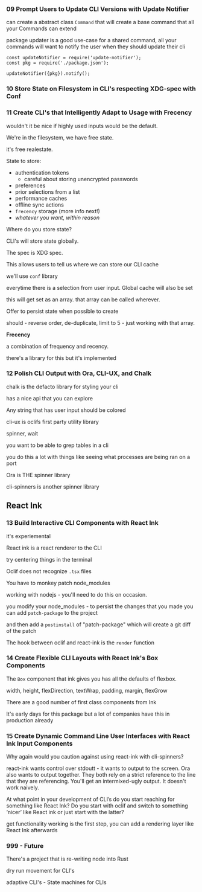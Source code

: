 ### 09 Prompt Users to Update CLI Versions with Update Notifier

can create a abstract class `Command` that will create a base command that all your Commands can extend

package updater is a good use-case for a shared command, all your commands will want to notify the user when they should update their cli

    const updateNotifier = require('update-notifier');
    const pkg = require('./package.json');

    updateNotifier({pkg}).notify();

### 10 Store State on Filesystem in CLI's respecting XDG-spec with Conf

### 11 Create CLI's that Intelligently Adapt to Usage with Frecency

wouldn't it be nice if highly used inputs would be the default.

We're in the filesystem, we have free state.

it's free realestate.

State to store:

- authentication tokens
    - careful about storing unencrypted passwords
- preferences
- prior selections from a list
- performance caches
- offline sync actions
- `frecency` storage (more info next!)
- *whatever you want, within reason*

Where do you store state?

CLI's will store state globally.

The spec is XDG spec.

This allows users to tell us where we can store our CLI cache

we'll use `conf` library

everytime there is a selection from user input. Global cache will also be set

this will get set as an array. that array can be called wherever.

Offer to persist state when possible to create

should - reverse order, de-duplicate, limit to 5 - just working with that array.

**Frecency**

a combination of frequency and recency.

there's a library for this but it's implemented

### 12 Polish CLI Output with Ora, CLI-UX, and Chalk

chalk is the defacto library for styling your cli

has a nice api that you can explore

Any string that has user input should be colored

cli-ux is oclifs first party utility library

spinner, wait

you want to be able to grep tables in a cli

you do this a lot with things like seeing what processes are being ran on a port

Ora is THE spinner library

cli-spinners is another spinner library

## React Ink

### 13 Build Interactive CLI Components with React Ink

it's experiemental

React ink is a react renderer to the CLI

try centering things in the terminal

Oclif does not recognize `.tsx` files

You have to monkey patch node_modules

working with nodejs - you'll need to do this on occasion.

you modify your node_modules - to persist the changes that you made you can add `patch-package` to the project

and then add a `postinstall` of "patch-package" which will create a git diff of the patch

The hook between oclif and react-ink is the `render` function

### 14 Create Flexible CLI Layouts with React Ink's Box Components

The `Box` component that ink gives you has all the defaults of flexbox.

width, height, flexDirection, textWrap, padding, margin, flexGrow

There are a good number of first class components from Ink

It's early days for this package but a lot of companies have this in production already

### 15 Create Dynamic Command Line User Interfaces with React Ink Input Components

Why again would you caution against using react-ink with cli-spinners?

react-ink wants control over stdoutt - it wants to output to the screen. Ora also wants to output together. They both rely on a strict reference to the line that they are referencing. You'll get an intermixed-ugly output. It doesn't work naively.

At what point in your development of CLI’s do you start reaching for something like React Ink? Do you start with oclif and switch to something ‘nicer’ like React ink or just start with the latter?

get functionality working is the first step, you can add a rendering layer like React Ink afterwards

### 999 - Future

There's a project that is re-writing node into Rust

dry run movement for CLI's

adaptive CLI's - State machines for CLIs

